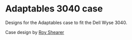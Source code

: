# Adaptables 3040 case

Designs for the Adaptables case to fit the Dell Wyse 3040.

Case design by [Roy Shearer](https://cargocollective.com/000111/About)
